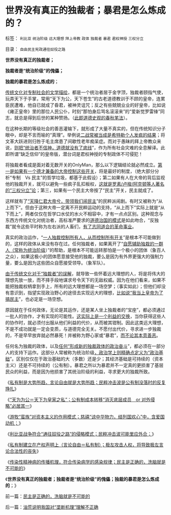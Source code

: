 # 世界没有真正的独裁者；暴君是怎么炼成的？

标签： `利比亚` `统治阶级` `远大理想` `拜上帝教` `政体` `独裁者` `暴君` `君权神授` `三权分立` 

目录： `自由民主宪政通往奴役之路`

**世界没有真正的独裁者；**

**独裁者是“统治阶级”的傀儡；**

**独裁的暴君是怎么炼成的**；



[传统文化对专制社会的文学描绘](../../../2010/11/30/孔庆东老师玩政治是举重若轻啊.md)，都是一个统治者居于金字顶，独裁者颐指气使，玩弄天下于手掌，常用“天下为公，天下苍生”的古老道德教训于不顾的皇帝，连累臣民遭难，他自已就成了昏君，被神灵诅咒；反之有些兢兢业业的好皇帝，比如说《雍正皇帝》里的那位人民公仆，时刻“那怕身后骂名滚滚来”的“爱新觉罗雷锋”同志，就总是得到后世的某种赞扬。（[此即道德史观的春秋笔法](../../../2010/4/21/大历史观似“人的”履历；道德春秋笔法是自证循环.md)）。

在这种长期的等级社会的善恶灌输下，就形成了大量不真实的，但在传统知识分子眼中，却是不言而喻的“真理”。举例说[二战常被当成是希特勒个人发疯的结果](../../../2009/12/13/希特勒德国低效地浪费了百年市场经济的积累.md)；将文革大跃进则归咎于毛主席患了间歇性老年痴呆症。而对于愚昧的拜上帝教众来说，[则把“统治者不信神，道德就没有了底线](../../../2010/6/15/进化论天人必然合一存在必然合理.md)”，作为所有社会灾难的全息解译。此即所谓“缺乏信仰”的皇帝版，潜台词是君权神授的专制政体不可侵犯！

将独裁者看成是面对着无数开关的OnlyMan，那么以下逻辑结论就必然成立。[第一是如果有一个德才兼备的大帝控制这些开关](../../../2011/1/18/欲求无私大帝，将获一代老千.md)，将是最好的制度，（绝大部分分析“专制　Vs
民主”的哲学垃圾，都基于此假设）；第二如果有人在大帝的背后监视他的独裁开关，就可以避免一些疯子乱扣板权，[这就是罗素/卢梭/阿克顿等人著名的“三权分立”论](../../../2010/7/6/“三权分立”既非民主也不科学.md)；第三，如果有一个民主大帝按了“民主”开关，民主就成了。

这样就有了[“天降仁君大帝兮，带领我们闹民主](../../../2009/3/6/民主就是&quot;民众自主本身事务&quot;；社区自治的最大风险.md)”的民粹派闹剧。有时又被称为“从上而下”。但由于这种大帝一定离不开民粹运动的支持，“从上而下”实际上就是“从下而上”，两者仅仅在哲学口水仗的水火不相容中，才有一点点区别。这种观念与东西方传统文化对统治者，高标准严要求的[道德治国的模式](../../../2010/6/27/道德自省即为善，道德律人必为恶,道德标榜则为邪.md)是如此吻合，“反独裁”就令这些平时称为左右派的人畜们，[有了志同道合的革命事业](../../../2011/4/16/反对独裁者，不能取而代之.md)。

真实的政治运作，“[一人独裁控制所有人，从而控制所有开关](../../../2009/5/25/魔戒！世界上根本没有绝对的权力～！.md)”是根本不可能做到的，这样的政体从来没有存在过。任何独裁者，如果离开了“[自愿辅助独栽的一群人（常称为统治阶级](../../../2010/9/18/罗马帝国的狗腿子工具阶级.md)）”的帮助，是根本不可能运转那怕是一个极小的团体（象百人之众），如果这极小的团体愿意接受他的独裁，要么是因为有外界更强大的强制力量，要么是因为这些团众自愿接受领导。（象军队）。

[由于传统文化对于“独裁者”的误解](../../../2011/11/4/独裁者未必真独裁，贪官未必真的是贪.md)，就导致一些怀着远大理想的人，将是将伟大的理想先放一放，而不择手段地谋求号令天下的无敌权威。因为在他们看来，如果不能把独裁权柄拿到手上，所有的远大理想都是一场空梦；（事实如此）；但他们却没有意识到，指望实现政治野心的途径去实现远大的理想，[比如说“我当上皇帝为了搞民主](http://darthvad.blog.sohu.com/187664931.html)”，也必定是一场空想。

原因就在于任何政体，无论是其运作，还是某人坐上独裁者的“宝座”，都必须通过一批人的协作，才有实现的可能性。[这实际上是一个利益的交换](../../../2011/11/2/不是信仰特权的，就是追求利益的.md)，当你获得这些人的协作时，就必须付出服从他们利益的代价，从而被其钳制。因此这类远大理想，不是不成功就是一定会变质，与道德完全无关。不愿付出代价，寻求进一步独裁的，不是早早放弃就必然暴死！并被称为野心家或“暴君”，[而不论其本意善恶](../../../2009/9/23/孟荀人之初善恶之争及“行之初意本善”.md)。

任何名为独裁的政体，以及[任何“形成新的独裁政体的政治奋斗](http://hi.baidu.com/darthchn/blog/item/bd2452f945865518d8f9fd27.html)”，都必须在一部分人的支持下运作。这部分人常被称为统治阶级[，政治学上则精确点定义为“政治基础](../../../2010/7/6/亚里士多德的《政治学》预言了两千年中央集权毁灭性.md)”。区别仅仅在于政治基础的大（多数）还是少；其经济基础是可持续的（资本主义）还是不可持续的（公有制）。暴君之所以为暴君并不一定真的更损害了基层民众的利益，而是因为他损害了其统治阶级的利益，寻求更大的独裁所致。

《[私有制是大势所趋，言论自由就是大势所趋；民粹冲击波是公有制没落时的反复挣扎](../../../2011/11/6/私有制是大势所趋，言论自由就是大势所趋；.md)》

《[“天为为公＝天下为皇家之私”；公有制成本转移“消灭底层成员　or
对外侵略”必居其一](../../../2011/11/7/公有制低效益必须成本转移，“灾难　or&nbsp;侵略”必居其一.md)》

《[游牧“蛮族”对资本主义的作用模式；慈禧“谅中华物力，结列国欢心”中，含爱国动机；](../../../2011/11/7/慈禧“谅中华物力”中爱国动机.md)》

《[利比亚战争符合“通往奴役之路”的侵略模式；民粹冲击波可能里应外合；](../../../2011/11/7/利比亚战争的侵略模式，民粹冲击波可能里应外合.md)》

《[私有制建立在产权声明上（言论自由＝私有制）；极左攻击人权，将导致极左言论合法性的丧失](../../../2011/11/8/私有制建立在产权彼此声明上，（言论自由＝私有制）.md)》

《[传染性精神病的传播机理，符合传染病学的感染规律；民主是正确的，洗脑就是不可能的](../../../2011/11/8/民主是正确的，洗脑就是不可能的.md)》

《**世界没有真正的独裁者；独裁者是“统治阶级”的傀儡；独裁的暴君是怎么炼成的**；》

前一篇：[民主是正确的，洗脑就是不可能的](../../../2011/11/8/民主是正确的，洗脑就是不可能的.md)

后一篇：[油荒说明我国对“垄断机理”理解不正确](../../../2011/11/8/油荒说明我国对“垄断机理”理解不正确.md)